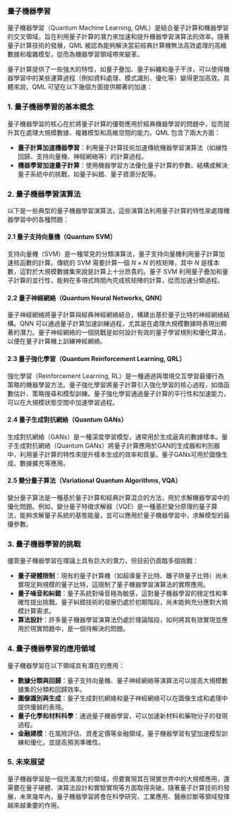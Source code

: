 ### 量子機器學習

量子機器學習（Quantum Machine Learning, QML）是結合量子計算和機器學習的交叉領域，旨在利用量子計算的潛力來加速和提升機器學習演算法的效率。隨著量子計算技術的發展，QML 被認為能夠解決當前經典計算機無法高效處理的高維數據和複雜模型，從而為機器學習領域帶來變革。

量子計算提供了一些強大的特性，如量子疊加、量子糾纏和量子干涉，可以使得機器學習中的某些運算過程（例如資料處理、模式識別、優化等）變得更加高效。具體來說，QML 可望在以下幾個方面提供顯著的加速：

### 1. **量子機器學習的基本概念**
量子機器學習的核心在於將量子計算的優勢應用於經典機器學習的問題中，從而提升其在處理大規模數據、複雜模型和高維空間的能力。QML 包含了兩大方面：
- **量子計算加速機器學習**：利用量子計算技術加速傳統機器學習演算法（如線性回歸、支持向量機、神經網絡等）的計算過程。
- **機器學習加速量子計算**：使用機器學習方法優化量子計算的參數、結構或解決量子系統中的挑戰，如量子糾錯、量子資源分配等。

### 2. **量子機器學習演算法**
以下是一些典型的量子機器學習演算法，這些演算法利用量子計算的特性來處理機器學習中的各種問題：

#### 2.1 **量子支持向量機（Quantum SVM）**
支持向量機（SVM）是一種常見的分類演算法，量子支持向量機利用量子計算加速核函數的計算。傳統的 SVM 需要計算一個  $`N \times N`$  的核矩陣，其中  $`N`$  是樣本數，這對於大規模數據集來說是計算上十分昂貴的。量子 SVM 利用量子疊加和量子計算的並行性，能夠在多項式時間內完成核矩陣的計算，從而加速分類過程。

#### 2.2 **量子神經網絡（Quantum Neural Networks, QNN）**
量子神經網絡將量子計算與經典神經網絡結合，構建出基於量子比特的神經網絡結構。QNN 可以通過量子計算加速訓練過程，尤其是在處理大規模數據時表現出顯著的潛力。量子神經網絡的一個挑戰是如何設計有效的量子學習規則和優化算法，以便在量子計算機上訓練神經網絡。

#### 2.3 **量子強化學習（Quantum Reinforcement Learning, QRL）**
強化學習（Reinforcement Learning, RL）是一種通過與環境交互學習最優行為策略的機器學習方法。量子強化學習將量子計算引入強化學習的核心過程，如值函數估計、策略搜尋和模型訓練。量子強化學習通過量子計算的平行性和加速能力，可以在大規模狀態空間中加速學習過程。

#### 2.4 **量子生成對抗網絡（Quantum GANs）**
生成對抗網絡（GANs）是一種深度學習模型，通常用於生成逼真的數據樣本。量子生成對抗網絡（Quantum GANs）將量子計算應用於GAN的生成器和判別器中，利用量子計算的特性來提升樣本生成的效率和質量。量子GANs可用於圖像生成、數據擴充等應用。

#### 2.5 **變分量子算法（Variational Quantum Algorithms, VQA）**
變分量子算法是一種基於量子計算和經典計算混合的方法，用於求解機器學習中的優化問題。例如，變分量子特徵求解器（VQE）是一種基於變分原理的量子算法，能夠求解量子系統的基態能量，並可以應用於量子機器學習中，求解模型的最優參數。

### 3. **量子機器學習的挑戰**
儘管量子機器學習在理論上具有巨大的潛力，但目前仍面臨多個挑戰：
- **量子硬體限制**：現有的量子計算機（如超導量子比特、離子阱量子比特）尚未實現足夠規模的量子比特，這限制了量子機器學習演算法的實際應用。
- **量子噪音和糾錯**：量子系統對噪音極為敏感，這對量子機器學習的穩定性和準確性提出挑戰。量子糾錯技術的發展仍處於初期階段，尚未能夠充分應對大規模計算需求。
- **算法設計**：許多量子機器學習演算法仍處於理論階段，如何將其有效實現並應用於現實問題中，是一個待解決的問題。

### 4. **量子機器學習的應用領域**
量子機器學習在以下領域具有潛在的應用：
- **數據分類與回歸**：量子支持向量機、量子神經網絡等演算法可以提高大規模數據集的分類和回歸效率。
- **圖像識別與生成**：量子生成對抗網絡和量子神經網絡可以在圖像生成和處理中提供優越的表現。
- **量子化學和材料科學**：通過量子機器學習，可以加速新材料和藥物分子的發現過程。
- **金融建模**：在風險評估、資產定價等金融領域，量子機器學習有望加速模型訓練和優化，並提高預測準確性。

### 5. **未來展望**
量子機器學習是一個充滿潛力的領域，但要實現其在現實世界中的大規模應用，還需要在量子硬體、演算法設計和實驗實現等方面取得突破。隨著量子計算技術的發展，未來幾年內，量子機器學習將會在科學研究、工業應用、醫療診斷等領域發揮越來越重要的作用。
